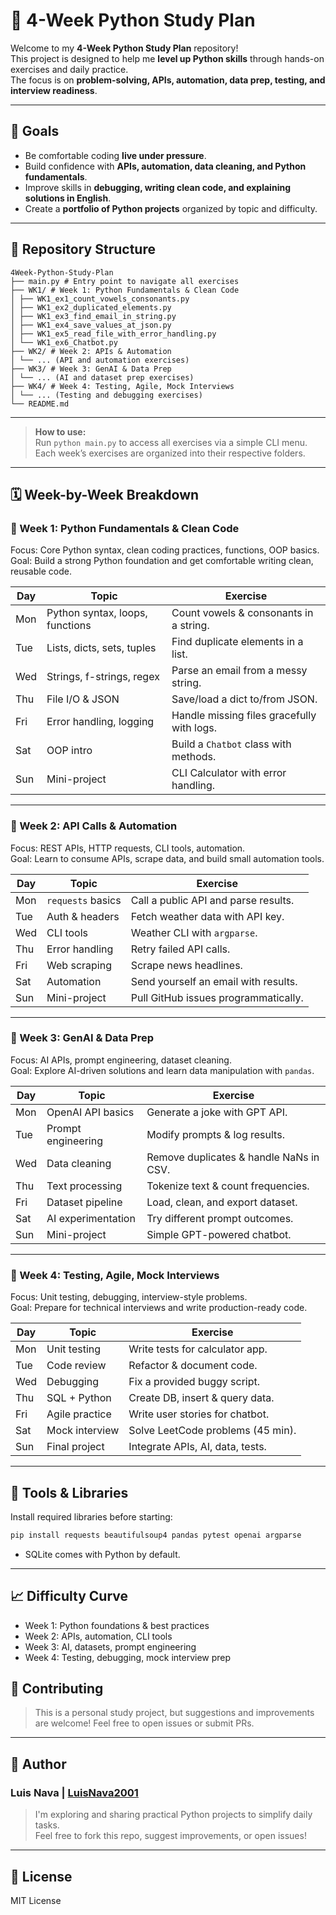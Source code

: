 # 🐍 4-Week Python Study Plan

Welcome to my **4-Week Python Study Plan** repository!  
This project is designed to help me **level up Python skills** through hands-on exercises and daily practice.  
The focus is on **problem-solving, APIs, automation, data prep, testing, and interview readiness**.

---

## 🎯 Goals

- Be comfortable coding **live under pressure**.
- Build confidence with **APIs, automation, data cleaning, and Python fundamentals**.
- Improve skills in **debugging, writing clean code, and explaining solutions in English**.
- Create a **portfolio of Python projects** organized by topic and difficulty.

---

## 📂 Repository Structure

```
4Week-Python-Study-Plan
├── main.py # Entry point to navigate all exercises
├── WK1/ # Week 1: Python Fundamentals & Clean Code
│ ├── WK1_ex1_count_vowels_consonants.py
│ ├── WK1_ex2_duplicated_elements.py
│ ├── WK1_ex3_find_email_in_string.py
│ ├── WK1_ex4_save_values_at_json.py
│ ├── WK1_ex5_read_file_with_error_handling.py
│ └── WK1_ex6_Chatbot.py
├── WK2/ # Week 2: APIs & Automation
│ └── ... (API and automation exercises)
├── WK3/ # Week 3: GenAI & Data Prep
│ └── ... (AI and dataset prep exercises)
├── WK4/ # Week 4: Testing, Agile, Mock Interviews
│ └── ... (Testing and debugging exercises)
└── README.md
```
---

> **How to use:**  
> Run `python main.py` to access all exercises via a simple CLI menu.  
> Each week’s exercises are organized into their respective folders.

---

## 🗓️ Week-by-Week Breakdown

### 🔹 Week 1: Python Fundamentals & Clean Code
Focus: Core Python syntax, clean coding practices, functions, OOP basics.  
Goal: Build a strong Python foundation and get comfortable writing clean, reusable code.

| Day | Topic | Exercise |
|-----|-------|----------|
| Mon | Python syntax, loops, functions | Count vowels & consonants in a string. |
| Tue | Lists, dicts, sets, tuples | Find duplicate elements in a list. |
| Wed | Strings, f-strings, regex | Parse an email from a messy string. |
| Thu | File I/O & JSON | Save/load a dict to/from JSON. |
| Fri | Error handling, logging | Handle missing files gracefully with logs. |
| Sat | OOP intro | Build a `Chatbot` class with methods. |
| Sun | Mini-project | CLI Calculator with error handling. |

---

### 🔹 Week 2: API Calls & Automation
Focus: REST APIs, HTTP requests, CLI tools, automation.  
Goal: Learn to consume APIs, scrape data, and build small automation tools.

| Day | Topic | Exercise |
|-----|-------|----------|
| Mon | `requests` basics | Call a public API and parse results. |
| Tue | Auth & headers | Fetch weather data with API key. |
| Wed | CLI tools | Weather CLI with `argparse`. |
| Thu | Error handling | Retry failed API calls. |
| Fri | Web scraping | Scrape news headlines. |
| Sat | Automation | Send yourself an email with results. |
| Sun | Mini-project | Pull GitHub issues programmatically. |

---

### 🔹 Week 3: GenAI & Data Prep
Focus: AI APIs, prompt engineering, dataset cleaning.  
Goal: Explore AI-driven solutions and learn data manipulation with `pandas`.

| Day | Topic | Exercise |
|-----|-------|----------|
| Mon | OpenAI API basics | Generate a joke with GPT API. |
| Tue | Prompt engineering | Modify prompts & log results. |
| Wed | Data cleaning | Remove duplicates & handle NaNs in CSV. |
| Thu | Text processing | Tokenize text & count frequencies. |
| Fri | Dataset pipeline | Load, clean, and export dataset. |
| Sat | AI experimentation | Try different prompt outcomes. |
| Sun | Mini-project | Simple GPT-powered chatbot. |

---

### 🔹 Week 4: Testing, Agile, Mock Interviews
Focus: Unit testing, debugging, interview-style problems.  
Goal: Prepare for technical interviews and write production-ready code.

| Day | Topic | Exercise |
|-----|-------|----------|
| Mon | Unit testing | Write tests for calculator app. |
| Tue | Code review | Refactor & document code. |
| Wed | Debugging | Fix a provided buggy script. |
| Thu | SQL + Python | Create DB, insert & query data. |
| Fri | Agile practice | Write user stories for chatbot. |
| Sat | Mock interview | Solve LeetCode problems (45 min). |
| Sun | Final project | Integrate APIs, AI, data, tests. |

---

## 🔧 Tools & Libraries

Install required libraries before starting:

```bash
pip install requests beautifulsoup4 pandas pytest openai argparse
```
- SQLite comes with Python by default.

---

## 📈 Difficulty Curve

- Week 1: Python foundations & best practices
- Week 2: APIs, automation, CLI tools
- Week 3: AI, datasets, prompt engineering
- Week 4: Testing, debugging, mock interview prep

## 🤝 Contributing

> This is a personal study project, but suggestions and improvements are welcome!
> Feel free to open issues or submit PRs.

---

## 👤 Author

### Luis Nava | [LuisNava2001](https://github.com/LuisNava2001)

> I'm exploring and sharing practical Python projects to simplify daily tasks.  
> Feel free to fork this repo, suggest improvements, or open issues!

---

## 📄 License

MIT License